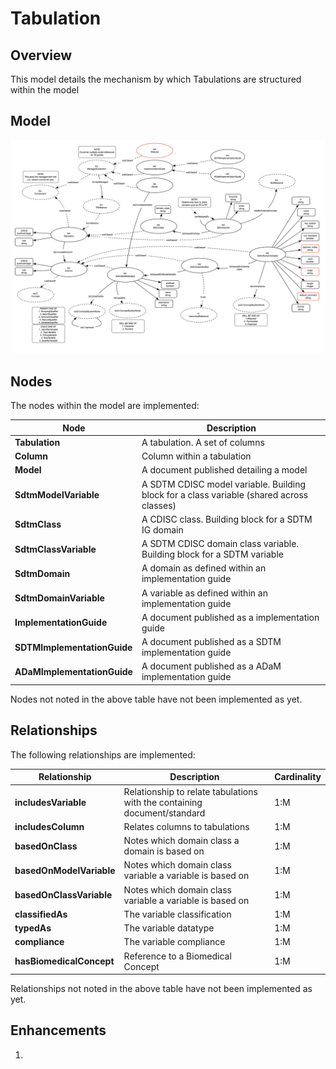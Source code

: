 # Tabulation

## Overview

This model details the mechanism by which Tabulations are structured within the model

## Model

![](diagrams/tabulation.png)

## Nodes

The nodes within the model are implemented:

| **Node** | **Description** |
| --- | --- |
| **Tabulation** | A tabulation. A set of columns |
| **Column** | Column within a tabulation |
| **Model** | A document published detailing a model |
| **SdtmModelVariable** | A SDTM CDISC model variable. Building block for a class variable (shared across classes) |
| **SdtmClass** | A CDISC class. Building block for a SDTM IG domain |
| **SdtmClassVariable** | A SDTM CDISC domain class variable. Building block for a SDTM variable |
| **SdtmDomain** | A domain as defined within an implementation guide |
| **SdtmDomainVariable** | A variable as defined within an implementation guide |
| **ImplementationGuide** | A document published as a implementation guide |
| **SDTMImplementationGuide** | A document published as a SDTM implementation guide |
| **ADaMImplementationGuide** | A document published as a ADaM implementation guide |

Nodes not noted in the above table have not been implemented as yet.

## Relationships

The following relationships are implemented:

| **Relationship** | **Description** | **Cardinality** |
| --- | --- | --- |
| **includesVariable** | Relationship to relate tabulations with the containing document/standard | 1:M |
| **includesColumn** | Relates columns to tabulations | 1:M |
| **basedOnClass** | Notes which domain class a domain is based on | 1:M |
| **basedOnModelVariable** | Notes which domain class variable a variable is based on | 1:M |
| **basedOnClassVariable** | Notes which domain class variable a variable is based on | 1:M |
| **classifiedAs** | The variable classification | 1:M |
| **typedAs** | The variable datatype | 1:M |
| **compliance** | The variable compliance | 1:M |
| **hasBiomedicalConcept** | Reference to a Biomedical Concept  | 1:M |


Relationships not noted in the above table have not been implemented as yet.

## Enhancements

1. 